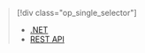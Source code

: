 > [!div class="op_single_selector"]
> * [.NET](../articles/media-services/media-services-dotnet-how-to-use.md)
> * [REST API](../articles/media-services/media-services-rest-how-to-use.md)
> 
> 

<!--HONumber=Sep16_HO4-->



